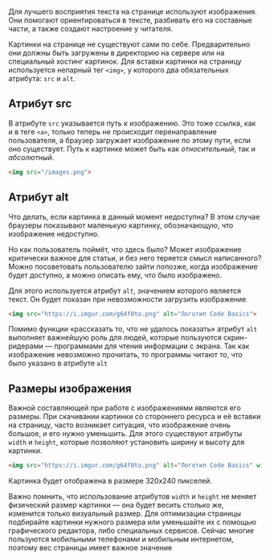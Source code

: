 
Для лучшего восприятия текста на странице используют изображения. Они помогают ориентироваться в тексте, разбивать его на составные части, а также создают настроение у читателя.

Картинки на странице не существуют сами по себе. Предварительно они должны быть загружены в директорию на сервере или на специальный хостинг картинок. Для вставки картинки на страницу используется непарный тег `<img>`, у которого два обязательных атрибута: `src` и `alt`.

## Атрибут src

В атрибуте `src` указывается путь к изображению. Это тоже ссылка, как и в теге `<a>`, только теперь не происходит перенаправление пользователя, а браузер загружает изображение по этому пути, если оно существует. Путь к картинке может быть как _относительный_, так и _абсолютный_.

```html
<img src="/images.png">
```

## Атрибут alt

Что делать, если картинка в данный момент недоступна? В этом случае браузеры показывают маленькую картинку, обозначающую, что изображение недоступно.

Но как пользователь поймёт, что здесь было? Может изображение критически важное для статьи, и без него теряется смысл написанного? Можно посоветовать пользователю зайти попозже, когда изображение будет доступно, а можно описать ему, что было изображено.

Для этого используется атрибут `alt`, значением которого является текст. Он будет показан при невозможности загрузить изображение

```html
<img src="https://i.imgur.com/g64f8to.png" alt="Логотип Code Basics">
```

Помимо функции «рассказать то, что не удалось показать» атрибут `alt` выполняет важнейшую роль для людей, которые пользуются скрин-ридерами — программами для чтения информации с экрана. Так как изображение невозможно прочитать, то программы читают то, что было указано в атрибуте `alt`

## Размеры изображения

Важной составляющей при работе с изображениями являются его размеры. При скачивании картинки со стороннего ресурса и её вставки на страницу, часто возникает ситуация, что изображение очень большое, и его нужно уменьшить. Для этого существуют атрибуты `width` и `height`, которые позволяют установить ширину и высоту для картинки.

```html
<img src="https://i.imgur.com/g64f8to.png" alt="Логотип Code Basics" width="320" height="240">
```

Картинка будет отображена в размере 320x240 пикселей.

Важно помнить, что использование атрибутов `width` и `height` не меняет физический размер картинки — она будет весить столько же, изменится только визуальный размер. Для оптимизации страницы подбирайте картинки нужного размера или уменьшайте их с помощью графического редактора, либо специальных сервисов. Сейчас многие пользуются мобильными телефонами и мобильным интернетом, поэтому вес страницы имеет важное значение
